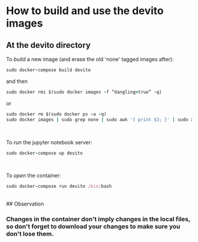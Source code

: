 # How to build and use the devito images

## At the devito directory

To *build* a new image (and erase the old 'none' tagged images after):
```ruby
sudo docker-compose build devito
```
and then
```ruby
sudo docker rmi $(sudo docker images -f “dangling=true” -q)
```
or
```ruby
sudo docker rm $(sudo docker ps -a -q)
sudo docker images | sudo grep none | sudo awk '{ print $3; }' | sudo xargs docker rmi
```
<br/>

To *run* the jupyter notebook server:
```ruby
sudo docker-compose up devito
```
<br/>

To *open* the container:
```ruby
sudo docker-compose run devito /bin/bash
```
<br/>
## Observation

### Changes in the container don't imply changes in the local files, so don't forget to download your changes to make sure you don't lose them.
